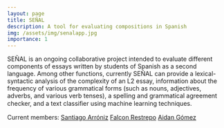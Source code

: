 ```yaml
---
layout: page
title: SEÑAL
description: A tool for evaluating compositions in Spanish
img: /assets/img/senalapp.jpg
importance: 1
---
```


SEÑAL is an ongoing collaborative project intended to evaluate different components of essays written by students of Spanish as a second language. Among other functions, currently SEÑAL can provide a lexical-syntactic analysis of the complexity of an L2 essay, information about the frequency of various grammatical forms (such as nouns, adjectives, adverbs, and various verb tenses), a spelling and grammatical agreement checker, and a text classiﬁer using machine learning techniques.

Current members:
[Santiago Arróniz](https://github.com/sarroniz)
[Falcon Restrepo](https://github.com/falconrr)
[Aidan Gómez](https://github.com/atomdog)
